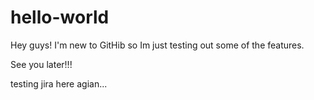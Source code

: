 # hello-world

Hey guys! I'm new to GitHib so Im just testing out some of the features.

See you later!!!

testing jira here agian...
